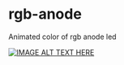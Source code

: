 # rgb-anode
Animated color of rgb anode led

[![IMAGE ALT TEXT HERE](http://img.youtube.com/vi/flcKTTQ__wc/0.jpg)](http://www.youtube.com/watch?v=flcKTTQ__wc)
